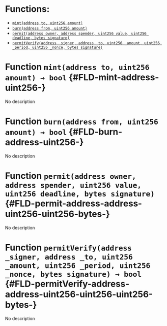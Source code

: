 

# Functions:
- [`mint(address to, uint256 amount)`](#FLD-mint-address-uint256-)
- [`burn(address from, uint256 amount)`](#FLD-burn-address-uint256-)
- [`permit(address owner, address spender, uint256 value, uint256 deadline, bytes signature)`](#FLD-permit-address-address-uint256-uint256-bytes-)
- [`permitVerify(address _signer, address _to, uint256 _amount, uint256 _period, uint256 _nonce, bytes signature)`](#FLD-permitVerify-address-address-uint256-uint256-uint256-bytes-)


# Function `mint(address to, uint256 amount) → bool` {#FLD-mint-address-uint256-}
No description
# Function `burn(address from, uint256 amount) → bool` {#FLD-burn-address-uint256-}
No description
# Function `permit(address owner, address spender, uint256 value, uint256 deadline, bytes signature)` {#FLD-permit-address-address-uint256-uint256-bytes-}
No description
# Function `permitVerify(address _signer, address _to, uint256 _amount, uint256 _period, uint256 _nonce, bytes signature) → bool` {#FLD-permitVerify-address-address-uint256-uint256-uint256-bytes-}
No description

